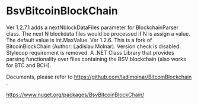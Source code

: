 # BsvBitcoinBlockChain
Ver 1.2.7.1 adds a nextNblockDataFiles parameter for BlockchainParser class.
	The next N blockdata files would be processed if N is assign a value. The default value is int.MaxValue.
Ver 1.2.6. This is a fork of BitcoinBlockChain (Author: Ladislau Molnar).
Version check is disabled.
Stylecop requirement is removed.
A .NET Class Library that provides parsing functionality over files containing the BSV blockchain (also works for BTC and BCH).

Documents, please refer to https://github.com/ladimolnar/BitcoinBlockchain  .

https://www.nuget.org/packages/BsvBitcoinBlockChain/
